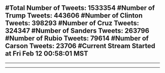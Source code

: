 #Total Number of Tweets: 1533354 
#Number of Trump Tweets: 443606
#Number of Clinton Tweets: 398293
#Number of Cruz Tweets: 324347
#Number of Sanders Tweets: 263796
#Number of Rubio Tweets: 79614
#Number of Carson Tweets: 23706
#Current Stream Started at Fri Feb 12 00:58:01 MST
---
---
---
